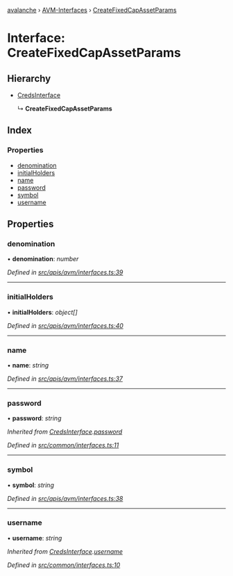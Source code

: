 [avalanche](../README.md) › [AVM-Interfaces](../modules/avm_interfaces.md) › [CreateFixedCapAssetParams](avm_interfaces.createfixedcapassetparams.md)

# Interface: CreateFixedCapAssetParams

## Hierarchy

* [CredsInterface](common_interfaces.credsinterface.md)

  ↳ **CreateFixedCapAssetParams**

## Index

### Properties

* [denomination](avm_interfaces.createfixedcapassetparams.md#denomination)
* [initialHolders](avm_interfaces.createfixedcapassetparams.md#initialholders)
* [name](avm_interfaces.createfixedcapassetparams.md#name)
* [password](avm_interfaces.createfixedcapassetparams.md#password)
* [symbol](avm_interfaces.createfixedcapassetparams.md#symbol)
* [username](avm_interfaces.createfixedcapassetparams.md#username)

## Properties

###  denomination

• **denomination**: *number*

*Defined in [src/apis/avm/interfaces.ts:39](https://github.com/ava-labs/avalanchejs/blob/62a14d4/src/apis/avm/interfaces.ts#L39)*

___

###  initialHolders

• **initialHolders**: *object[]*

*Defined in [src/apis/avm/interfaces.ts:40](https://github.com/ava-labs/avalanchejs/blob/62a14d4/src/apis/avm/interfaces.ts#L40)*

___

###  name

• **name**: *string*

*Defined in [src/apis/avm/interfaces.ts:37](https://github.com/ava-labs/avalanchejs/blob/62a14d4/src/apis/avm/interfaces.ts#L37)*

___

###  password

• **password**: *string*

*Inherited from [CredsInterface](common_interfaces.credsinterface.md).[password](common_interfaces.credsinterface.md#password)*

*Defined in [src/common/interfaces.ts:11](https://github.com/ava-labs/avalanchejs/blob/62a14d4/src/common/interfaces.ts#L11)*

___

###  symbol

• **symbol**: *string*

*Defined in [src/apis/avm/interfaces.ts:38](https://github.com/ava-labs/avalanchejs/blob/62a14d4/src/apis/avm/interfaces.ts#L38)*

___

###  username

• **username**: *string*

*Inherited from [CredsInterface](common_interfaces.credsinterface.md).[username](common_interfaces.credsinterface.md#username)*

*Defined in [src/common/interfaces.ts:10](https://github.com/ava-labs/avalanchejs/blob/62a14d4/src/common/interfaces.ts#L10)*
